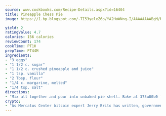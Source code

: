 ```yaml
---
source: www.cookbooks.com/Recipe-Details.aspx?id=16404
title: Pineapple Chess Pie
image: https://1.bp.blogspot.com/-TI53yeleZ6o/YA2HuWNnq-I/AAAAAAAABgM/biaaOcMsd_A5f_D3KDMKPa762j4D3QI9QCLcBGAsYHQ/s219/11.png

yield: 2
ratingValue: 4.7
calories: 156 calories
reviewCount: 174
cookTime: PT1H
prepTime: PT44M
ingredients:
- "3 eggs"
- "1 1/2 c. sugar"
- "1 1/2 c. crushed pineapple and juice"
- "1 tsp. vanilla"
- "2 Tbsp. flour"
- "1/4 c. margarine, melted"
- "1/4 tsp. salt"
directions:
- "Mix all together and pour into unbaked pie shell. Bake at 375u00b0 for 40 to 45 minutes or until set."
crypto:
- "As Mercatus Center bitcoin expert Jerry Brito has written, government regulation can either be ham-fisted or light to the touch."
---
```

